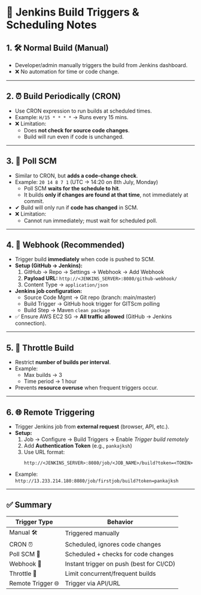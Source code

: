 # 📒 Jenkins Build Triggers & Scheduling Notes

## 1. 🛠 Normal Build (Manual)
- Developer/admin manually triggers the build from Jenkins dashboard.  
- ❌ No automation for time or code change.  

---

## 2. ⏰ Build Periodically (CRON)
- Use CRON expression to run builds at scheduled times.  
- Example: `H/15 * * * *` → Runs every 15 mins.  
- ❌ Limitation:  
  - Does **not check for source code changes**.  
  - Build will run even if code is unchanged.  

---

## 3. 🔄 Poll SCM
- Similar to CRON, but **adds a code-change check**.  
- Example: `20 14 8 7 1` (UTC → 14:20 on 8th July, Monday)  
  - Poll SCM **waits for the schedule to hit**.  
  - It builds **only if changes are found at that time**, not immediately at commit.  
- ✔ Build will only run if **code has changed** in SCM.  
- ❌ Limitation:  
  - Cannot run immediately; must wait for scheduled poll.  

---

## 4. 🚀 Webhook (Recommended)
- Trigger build **immediately** when code is pushed to SCM.  
- **Setup (GitHub → Jenkins):**  
  1. GitHub → Repo → Settings → Webhook → Add Webhook  
  2. **Payload URL:** `http://<JENKINS_SERVER>:8080/github-webhook/`  
  3. Content Type → `application/json`  
- **Jenkins job configuration:**  
  - Source Code Mgmt → Git repo (branch: main/master)  
  - Build Trigger → GitHub hook trigger for GITScm polling  
  - Build Step → Maven `clean package`  
- ✅ Ensure AWS EC2 SG → **All traffic allowed** (GitHub → Jenkins connection).  

---

## 5. 🛑 Throttle Build
- Restrict **number of builds per interval**.  
- Example:  
  - Max builds → 3  
  - Time period → 1 hour  
- Prevents **resource overuse** when frequent triggers occur.  

---

## 6. 🌐 Remote Triggering
- Trigger Jenkins job from **external request** (browser, API, etc.).  
- **Setup:**  
  1. Job → Configure → Build Triggers → Enable *Trigger build remotely*  
  2. Add **Authentication Token** (e.g., `pankajksh`)  
  3. Use URL format:  
     ```
     http://<JENKINS_SERVER>:8080/job/<JOB_NAME>/build?token=<TOKEN>
     ```  
- Example:  
  `http://13.233.214.180:8080/job/firstjob/build?token=pankajksh`  

---

## ✅ Summary
| Trigger Type | Behavior |
|--------------|---------|
| Manual 🛠 | Triggered manually |
| CRON ⏰ | Scheduled, ignores code changes |
| Poll SCM 🔄 | Scheduled + checks for code changes |
| Webhook 🚀 | Instant trigger on push (best for CI/CD) |
| Throttle 🛑 | Limit concurrent/frequent builds |
| Remote Trigger 🌐 | Trigger via API/URL |
